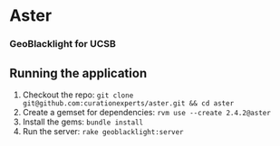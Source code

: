 # Aster
### GeoBlacklight for UCSB

## Running the application

1. Checkout the repo: 
  `git clone git@github.com:curationexperts/aster.git && cd aster`
1. Create a gemset for dependencies: 
  `rvm use --create 2.4.2@aster`
1. Install the gems: 
  `bundle install` 
1. Run the server: 
  `rake geoblacklight:server`
